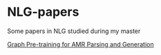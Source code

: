 # NLG-papers
Some papers in NLG studied during my master

[Graph Pre-training for AMR Parsing and Generation](https://aclanthology.org/2022.acl-long.415/)

